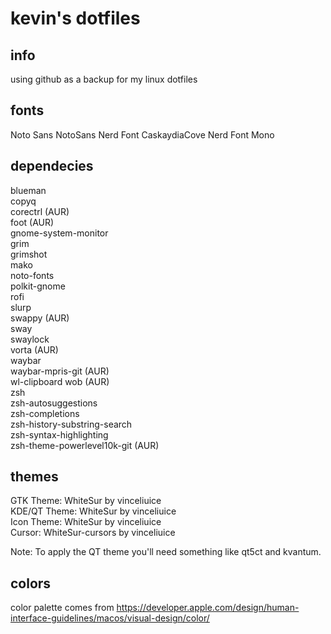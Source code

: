 # kevin's dotfiles

## info

using github as a backup for my linux dotfiles

## fonts

Noto Sans
NotoSans Nerd Font
CaskaydiaCove Nerd Font Mono

## dependecies
  
blueman  
copyq  
corectrl (AUR)  
foot (AUR)  
gnome-system-monitor  
grim  
grimshot  
mako  
noto-fonts  
polkit-gnome  
rofi  
slurp  
swappy (AUR)  
sway  
swaylock  
vorta (AUR)  
waybar  
waybar-mpris-git (AUR)  
wl-clipboard
wob (AUR)  
zsh  
zsh-autosuggestions  
zsh-completions  
zsh-history-substring-search  
zsh-syntax-highlighting  
zsh-theme-powerlevel10k-git (AUR)  

## themes

GTK Theme: WhiteSur by vinceliuice  
KDE/QT Theme: WhiteSur by vinceliuice  
Icon Theme: WhiteSur by vinceliuice  
Cursor: WhiteSur-cursors by vinceliuice

Note: To apply the QT theme you'll need something like qt5ct and kvantum.

## colors

color palette comes from <https://developer.apple.com/design/human-interface-guidelines/macos/visual-design/color/>
